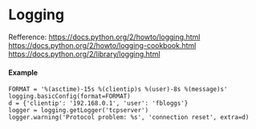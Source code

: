 # Logging

Refference: 
https://docs.python.org/2/howto/logging.html
https://docs.python.org/2/howto/logging-cookbook.html
https://docs.python.org/2/library/logging.html

#### Example
```
FORMAT = '%(asctime)-15s %(clientip)s %(user)-8s %(message)s'
logging.basicConfig(format=FORMAT)
d = {'clientip': '192.168.0.1', 'user': 'fbloggs'}
logger = logging.getLogger('tcpserver')
logger.warning('Protocol problem: %s', 'connection reset', extra=d)
```
